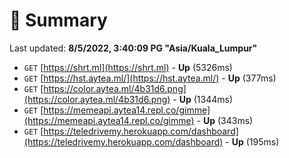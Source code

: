 # 📖 Summary
Last updated: **8/5/2022, 3:40:09 PG "Asia/Kuala_Lumpur"**

- `GET` [https://shrt.ml](https://shrt.ml) - **Up** (5326ms)
- `GET` [https://hst.aytea.ml/](https://hst.aytea.ml/) - **Up** (377ms)
- `GET` [https://color.aytea.ml/4b31d6.png](https://color.aytea.ml/4b31d6.png) - **Up** (1344ms)
- `GET` [https://memeapi.aytea14.repl.co/gimme](https://memeapi.aytea14.repl.co/gimme) - **Up** (343ms)
- `GET` [https://teledrivemy.herokuapp.com/dashboard](https://teledrivemy.herokuapp.com/dashboard) - **Up** (195ms)
